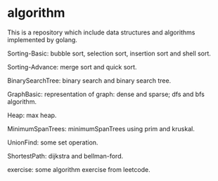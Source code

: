 # algorithm
This is a repository which include data structures and algorithms implemented by golang.

Sorting-Basic: bubble sort, selection sort, insertion sort and shell sort.

Sorting-Advance: merge sort and quick sort.

BinarySearchTree: binary search and binary search tree.

GraphBasic: representation of graph: dense and sparse; dfs and bfs algorithm.

Heap: max heap.

MinimumSpanTrees: minimumSpanTrees using prim and kruskal.

UnionFind: some set operation.

ShortestPath: dijkstra and bellman-ford.

exercise: some algorithm exercise from leetcode.
